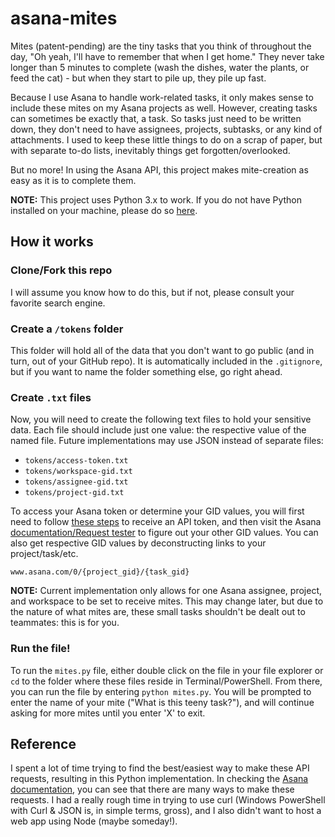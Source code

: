 # asana-mites

Mites (patent-pending) are the tiny tasks that you think of throughout the day, "Oh yeah, I'll have to remember that when I get home." They never take longer than 5 minutes to complete (wash the dishes, water the plants, or feed the cat) - but when they start to pile up, they pile up fast.

Because I use Asana to handle work-related tasks, it only makes sense to include these mites on my Asana projects as well. However, creating tasks can sometimes be exactly that, a task. So tasks just need to be written down, they don't need to have assignees, projects, subtasks, or any kind of attachments. I used to keep these little things to do on a scrap of paper, but with separate to-do lists, inevitably things get forgotten/overlooked.

But no more! In using the Asana API, this project makes mite-creation as easy as it is to complete them. 

**NOTE:** This project uses Python 3.x to work. If you do not have Python installed on your machine, please do so [here](https://www.python.org/downloads/).

## How it works

### Clone/Fork this repo

I will assume you know how to do this, but if not, please consult your favorite search engine.

### Create a `/tokens` folder

This folder will hold all of the data that you don't want to go public (and in turn, out of your GitHub repo). It is automatically included in the `.gitignore`, but if you want to name the folder something else, go right ahead.

### Create `.txt` files

Now, you will need to create the following text files to hold your sensitive data. Each file should include just one value: the respective value of the named file. Future implementations may use JSON instead of separate files:

  - `tokens/access-token.txt`
  - `tokens/workspace-gid.txt`
  - `tokens/assignee-gid.txt`
  - `tokens/project-gid.txt`

To access your Asana token or determine your GID values, you will first need to follow [these steps](https://developers-legacy.asana.com/docs/personal-access-token) to receive an API token, and then visit the Asana [documentation/Request tester](https://developers.asana.com/reference/createtask) to figure out your other GID values. You can also get respective GID values by deconstructing links to your project/task/etc.

```
www.asana.com/0/{project_gid}/{task_gid}
```


**NOTE:** Current implementation only allows for one Asana assignee, project, and workspace to be set to receive mites. This may change later, but due to the nature of what mites are, these small tasks shouldn't be dealt out to teammates: this is for you.

### Run the file!

To run the `mites.py` file, either double click on the file in your file explorer or `cd` to the folder where these files reside in Terminal/PowerShell. From there, you can run the file by entering `python mites.py`. You will be prompted to enter the name of your mite ("What is this teeny task?"), and will continue asking for more mites until you enter 'X' to exit.

## Reference

I spent a lot of time trying to find the best/easiest way to make these API requests, resulting in this Python implementation. In checking the [Asana documentation](https://developers.asana.com/reference/createtask), you can see that there are many ways to make these requests. I had a really rough time in trying to use curl (Windows PowerShell with Curl & JSON is, in simple terms, gross), and I also didn't want to host a web app using Node (maybe someday!).